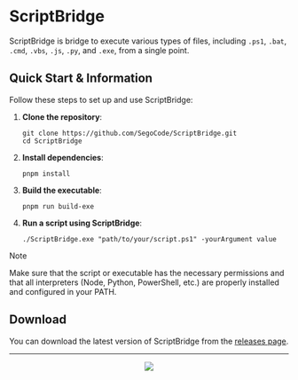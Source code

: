 # ScriptBridge

ScriptBridge is bridge to execute various types of files, including `.ps1`, `.bat`, `.cmd`, `.vbs`, `.js`, `.py`, and `.exe`, from a single point.

## Quick Start & Information

Follow these steps to set up and use ScriptBridge:

1. **Clone the repository**:
   ```shell
   git clone https://github.com/SegoCode/ScriptBridge.git
   cd ScriptBridge
   ```

2. **Install dependencies**:
   ```shell
   pnpm install
   ```

3. **Build the executable**:
   ```shell
   pnpm run build-exe
   ```

4. **Run a script using ScriptBridge**:
   ```shell
   ./ScriptBridge.exe "path/to/your/script.ps1" -yourArgument value
   ```

> [!NOTE]  
> Make sure that the script or executable has the necessary permissions and that all interpreters (Node, Python, PowerShell, etc.) are properly installed and configured in your PATH.

## Download

You can download the latest version of ScriptBridge from the [releases page](https://github.com/SegoCode/ScriptBridge/releases).

---
<p align="center"><a href="https://github.com/SegoCode/ScriptBridge/graphs/contributors">
  <img src="https://contrib.rocks/image?repo=SegoCode/ScriptBridge" />
</a></p>


